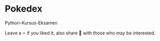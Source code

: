 # Pokedex
Python-Kursus-Eksamen


Leave a ⭐ if you liked it, also share 🔗 with those who may be interested.
